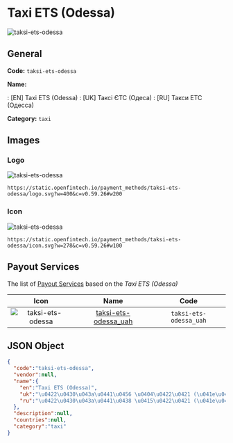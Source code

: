 
# Taxi ETS (Odessa) 
![taksi-ets-odessa](https://static.openfintech.io/payment_methods/taksi-ets-odessa/logo.svg?w=400&c=v0.59.26#w200)  

## General 
**Code:** `taksi-ets-odessa` 
 
**Name:** 
 
:	[EN] Taxi ETS (Odessa) 
:	[UK] Таксі ЄТС (Одеса) 
:	[RU] Такси ЕТС (Одесса) 
 
**Category:** `taxi` 
 

## Images 

### Logo 
![taksi-ets-odessa](https://static.openfintech.io/payment_methods/taksi-ets-odessa/logo.svg?w=400&c=v0.59.26#w200)  

```
https://static.openfintech.io/payment_methods/taksi-ets-odessa/logo.svg?w=400&c=v0.59.26#w200
```  

### Icon 
![taksi-ets-odessa](https://static.openfintech.io/payment_methods/taksi-ets-odessa/icon.svg?w=278&c=v0.59.26#w100)  

```
https://static.openfintech.io/payment_methods/taksi-ets-odessa/icon.svg?w=278&c=v0.59.26#w100
```  

## Payout Services 
 
The list of [Payout Services](/payout-services/) based on the _Taxi ETS (Odessa)_ 

|Icon|Name|Code| 
|:---:|:---:|:---:| 
|![taksi-ets-odessa](https://static.openfintech.io/payout_methods/taksi-ets-odessa/icon.svg?w=278&c=v0.59.26#w40) |[taksi-ets-odessa_uah](/payout-services/taksi-ets-odessa_uah/)|`taksi-ets-odessa_uah`| 
 

## JSON Object 

```json
{
  "code":"taksi-ets-odessa",
  "vendor":null,
  "name":{
    "en":"Taxi ETS (Odessa)",
    "uk":"\u0422\u0430\u043a\u0441\u0456 \u0404\u0422\u0421 (\u041e\u0434\u0435\u0441\u0430)",
    "ru":"\u0422\u0430\u043a\u0441\u0438 \u0415\u0422\u0421 (\u041e\u0434\u0435\u0441\u0441\u0430)"
  },
  "description":null,
  "countries":null,
  "category":"taxi"
}
```  

